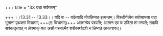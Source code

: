 +++
title = "33 यथा सर्वगतम्"

+++
।।13.31 -- 13.33।। यदि वा -- यदेत्यादि नोपलिप्यत इत्यन्तम्।
विस्तीर्णत्वेन सर्वव्याप्त्या यदा भूतानां पृथक्तां भिन्नताम् +++(S
चित्रताम्)+++ आत्मन्येव पश्यति; आत्मन एव च उदितां तां मन्यते; तदापि
सर्वकर्तृत्त्वात् न लेपभाक् यतः असौ परमात्मैव शरीरस्थोऽपि न लिप्यते
आकाशवत्।
